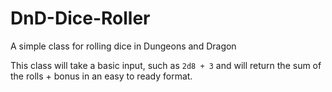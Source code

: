 # DnD-Dice-Roller
A simple class for rolling dice in Dungeons and Dragon

This class will take a basic input, such as `2d8 + 3` and will return the sum of the rolls + bonus in an easy to ready format. 
